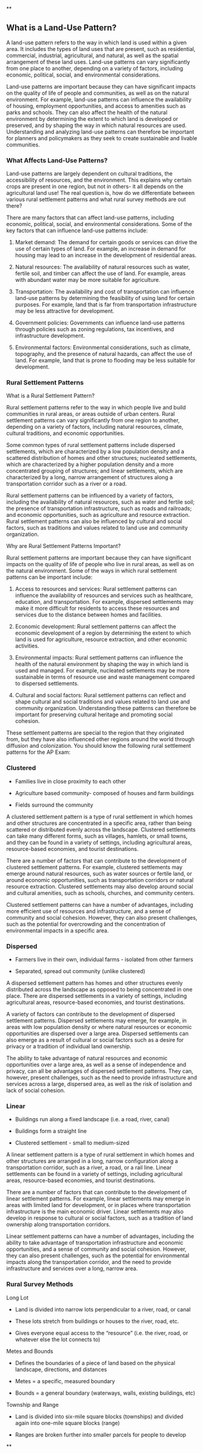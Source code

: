**

## What is a Land-Use Pattern?

A land-use pattern refers to the way in which land is used within a given area. It includes the types of land uses that are present, such as residential, commercial, industrial, agricultural, and natural, as well as the spatial arrangement of these land uses. Land-use patterns can vary significantly from one place to another, depending on a variety of factors, including economic, political, social, and environmental considerations.

Land-use patterns are important because they can have significant impacts on the quality of life of people and communities, as well as on the natural environment. For example, land-use patterns can influence the availability of housing, employment opportunities, and access to amenities such as parks and schools. They can also affect the health of the natural environment by determining the extent to which land is developed or preserved, and by shaping the way in which natural resources are used. Understanding and analyzing land-use patterns can therefore be important for planners and policymakers as they seek to create sustainable and livable communities.

### What Affects Land-Use Patterns?  

Land-use patterns are largely dependent on cultural traditions, the accessibility of resources, and the environment. This explains why certain crops are present in one region, but not in others- it all depends on the agricultural land use! The real question is, how do we differentiate between various rural settlement patterns and what rural survey methods are out there? 

There are many factors that can affect land-use patterns, including economic, political, social, and environmental considerations. Some of the key factors that can influence land-use patterns include:

1.  Market demand: The demand for certain goods or services can drive the use of certain types of land. For example, an increase in demand for housing may lead to an increase in the development of residential areas.
    
2.  Natural resources: The availability of natural resources such as water, fertile soil, and timber can affect the use of land. For example, areas with abundant water may be more suitable for agriculture.
    
3.  Transportation: The availability and cost of transportation can influence land-use patterns by determining the feasibility of using land for certain purposes. For example, land that is far from transportation infrastructure may be less attractive for development.
    
4.  Government policies: Governments can influence land-use patterns through policies such as zoning regulations, tax incentives, and infrastructure development.
    
5.  Environmental factors: Environmental considerations, such as climate, topography, and the presence of natural hazards, can affect the use of land. For example, land that is prone to flooding may be less suitable for development.
    

### Rural Settlement Patterns

What is a Rural Settlement Pattern?

Rural settlement patterns refer to the way in which people live and build communities in rural areas, or areas outside of urban centers. Rural settlement patterns can vary significantly from one region to another, depending on a variety of factors, including natural resources, climate, cultural traditions, and economic opportunities.

Some common types of rural settlement patterns include dispersed settlements, which are characterized by a low population density and a scattered distribution of homes and other structures; nucleated settlements, which are characterized by a higher population density and a more concentrated grouping of structures; and linear settlements, which are characterized by a long, narrow arrangement of structures along a transportation corridor such as a river or a road.

Rural settlement patterns can be influenced by a variety of factors, including the availability of natural resources, such as water and fertile soil; the presence of transportation infrastructure, such as roads and railroads; and economic opportunities, such as agriculture and resource extraction. Rural settlement patterns can also be influenced by cultural and social factors, such as traditions and values related to land use and community organization.

Why are Rural Settlement Patterns Important?

Rural settlement patterns are important because they can have significant impacts on the quality of life of people who live in rural areas, as well as on the natural environment. Some of the ways in which rural settlement patterns can be important include:

1.  Access to resources and services: Rural settlement patterns can influence the availability of resources and services such as healthcare, education, and transportation. For example, dispersed settlements may make it more difficult for residents to access these resources and services due to the distance between homes and facilities.
    
2.  Economic development: Rural settlement patterns can affect the economic development of a region by determining the extent to which land is used for agriculture, resource extraction, and other economic activities.
    
3.  Environmental impacts: Rural settlement patterns can influence the health of the natural environment by shaping the way in which land is used and managed. For example, nucleated settlements may be more sustainable in terms of resource use and waste management compared to dispersed settlements.
    
4.  Cultural and social factors: Rural settlement patterns can reflect and shape cultural and social traditions and values related to land use and community organization. Understanding these patterns can therefore be important for preserving cultural heritage and promoting social cohesion.
    

These settlement patterns are special to the region that they originated from, but they have also influenced other regions around the world through diffusion and colonization. You should know the following rural settlement patterns for the AP Exam: 

### Clustered 

-   Families live in close proximity to each other
    

-   Agriculture based community- composed of houses and farm buildings 
    

-   Fields surround the community 
    

A clustered settlement pattern is a type of rural settlement in which homes and other structures are concentrated in a specific area, rather than being scattered or distributed evenly across the landscape. Clustered settlements can take many different forms, such as villages, hamlets, or small towns, and they can be found in a variety of settings, including agricultural areas, resource-based economies, and tourist destinations.

There are a number of factors that can contribute to the development of clustered settlement patterns. For example, clustered settlements may emerge around natural resources, such as water sources or fertile land, or around economic opportunities, such as transportation corridors or natural resource extraction. Clustered settlements may also develop around social and cultural amenities, such as schools, churches, and community centers.

Clustered settlement patterns can have a number of advantages, including more efficient use of resources and infrastructure, and a sense of community and social cohesion. However, they can also present challenges, such as the potential for overcrowding and the concentration of environmental impacts in a specific area.

### Dispersed 

-   Farmers live in their own, individual farms - isolated from other farmers 
    

-   Separated, spread out community (unlike clustered)
    

A dispersed settlement pattern has homes and other structures evenly distributed across the landscape as opposed to being concentrated in one place. There are dispersed settlements in a variety of settings, including agricultural areas, resource-based economies, and tourist destinations. 

A variety of factors can contribute to the development of dispersed settlement patterns. Dispersed settlements may emerge, for example, in areas with low population density or where natural resources or economic opportunities are dispersed over a large area. Dispersed settlements can also emerge as a result of cultural or social factors such as a desire for privacy or a tradition of individual land ownership.

The ability to take advantage of natural resources and economic opportunities over a large area, as well as a sense of independence and privacy, can all be advantages of dispersed settlement patterns. They can, however, present challenges, such as the need to provide infrastructure and services across a large, dispersed area, as well as the risk of isolation and lack of social cohesion.

### Linear 

-   Buildings run along a fixed landscape (i.e. a road, river, canal) 
    

-   Buildings form a straight line 
    

-   Clustered settlement - small to medium-sized
    

A linear settlement pattern is a type of rural settlement in which homes and other structures are arranged in a long, narrow configuration along a transportation corridor, such as a river, a road, or a rail line. Linear settlements can be found in a variety of settings, including agricultural areas, resource-based economies, and tourist destinations.

There are a number of factors that can contribute to the development of linear settlement patterns. For example, linear settlements may emerge in areas with limited land for development, or in places where transportation infrastructure is the main economic driver. Linear settlements may also develop in response to cultural or social factors, such as a tradition of land ownership along transportation corridors.

Linear settlement patterns can have a number of advantages, including the ability to take advantage of transportation infrastructure and economic opportunities, and a sense of community and social cohesion. However, they can also present challenges, such as the potential for environmental impacts along the transportation corridor, and the need to provide infrastructure and services over a long, narrow area.

### Rural Survey Methods 

Long Lot

-   Land is divided into narrow lots perpendicular to a river, road, or canal 
    

-   These lots stretch from buildings or houses to the river, road, etc. 
    

-   Gives everyone equal access to the “resource” (i.e. the river, road, or whatever else the lot connects to) 
    

Metes and Bounds 

-   Defines the boundaries of a piece of land based on the physical landscape, directions, and distances 
    

-   Metes = a specific, measured boundary 
    

-   Bounds = a general boundary (waterways, walls, existing buildings, etc) 
    

Township and Range 

-   Land is divided into six-mile square blocks (townships) and divided again into one-mile square blocks (range) 
    

-   Ranges are broken further into smaller parcels for people to develop
    

  
**
